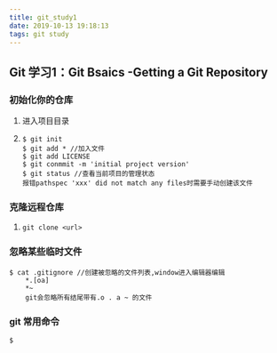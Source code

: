 ```yaml
---
title: git_study1
date: 2019-10-13 19:18:13
tags: git study
---
```


## Git 学习1：Git Bsaics -Getting a Git Repository

### 初始化你的仓库

1. 进入项目目录

2. ~~~ git
   $ git init
   $ git add * //加入文件
   $ git add LICENSE
   $ git conmmit -m 'initial project version'
   $ git status //查看当前项目的管理状态
   报错pathspec 'xxx' did not match any files时需要手动创建该文件
   ~~~

### 克隆远程仓库

1. ~~~ git
   git clone <url>
   ~~~

### 忽略某些临时文件

~~~git
$ cat .gitignore //创建被忽略的文件列表,window进入编辑器编辑
	*.[oa]
	*~
	git会忽略所有结尾带有.o . a ~ 的文件
~~~



### git 常用命令

~~~ git
$ 
~~~